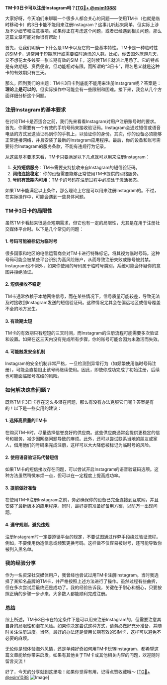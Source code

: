 **TM卡3日卡可以注册Instagram吗？[[TG💪+ @esim1088](https://t.me/s/esim1088)]**

大家好呀，今天咱们来聊聊一个很多人都会关心的问题——使用TM卡（也就是临时移动卡）的3日卡能不能用来注册Instagram？这事儿听起来简单，但实际上涉及不少细节和注意事项。如果你正在考虑这个问题，或者已经遇到相关问题，那么这篇文章可能对你很有帮助！

首先，让我们明确一下什么是TM卡以及它的一些基本特性。TM卡是一种临时性的SIM卡，通常用于短期旅行或需要临时通讯的人群。比如，你去国外旅游几天，又不想花太多钱买一张长期有效的SIM卡，这时候TM卡就派上用场了。它的特点是有效期短、资费便宜，但功能相对有限。而所谓的“3日卡”，顾名思义就是这种卡的有效期只有三天。

那么，回到我们的主题：TM卡3日卡到底能不能用来注册Instagram呢？答案是：**理论上是可以的**，但实际操作中可能会有一些限制和困难。接下来，我会从几个方面详细分析这个问题。

### 注册Instagram的基本要求

在讨论TM卡是否适合之前，我们先来看看Instagram对用户注册账号时的要求。首先，你需要有一个有效的手机号码来接收验证码。Instagram会通过短信或语音电话的方式发送验证码到你的手机上，以验证你的身份。其次，你的设备必须能够正常连接网络，并且安装了最新的Instagram应用程序。最后，你的设备和账号需要符合Instagram的服务条款，不能有违规行为记录。

从这些基本要求来看，TM卡只要满足以下几点就可以用来注册Instagram：

1. **支持短信服务**：TM卡需要支持接收来自Instagram的短信验证码。
2. **网络连接稳定**：你的设备需要能够正常使用TM卡提供的网络服务。
3. **号码有效期内可用**：TM卡的号码在注册过程中必须处于激活状态。

如果TM卡能满足以上条件，那么理论上它是可以用来注册Instagram的。不过，在实际操作中，可能会遇到一些具体问题。

### TM卡3日卡的局限性

虽然TM卡看起来很适合短期需求，但它也有一定的局限性，尤其是在用于注册社交媒体平台时。以下是几个常见的问题：

#### 1. **号码可能被标记为临时号**
   很多国家和地区的电信运营商会对TM卡进行特殊标记，将其视为临时号码。这种号码可能会被某些平台识别为高风险账户，从而导致注册失败或账号被封禁。Instagram也不例外，如果你使用的号码属于临时号类别，系统可能会怀疑你的意图并拒绝验证。

#### 2. **短信接收不稳定**
   TM卡通常依赖于本地网络信号，而在某些情况下，信号质量可能较差，导致无法及时接收到Instagram发送的短信验证码。这种情况尤其会在偏远地区或信号覆盖不全的地方发生。

#### 3. **有效期太短**
   TM卡的有效期只有短短的三天时间，而Instagram的注册流程可能需要多次验证和设置。如果在这三天内没有完成所有步骤，你的账号可能会因为未激活而失效。

#### 4. **可能触发安全机制**
   Instagram的安全机制非常严格，一旦检测到异常行为（如频繁使用临时号码注册），可能会直接阻止该号码继续使用。因此，即使你成功完成了初始注册，后续也可能面临账号冻结的风险。

### 如何解决这些问题？

既然TM卡3日卡存在这么多潜在问题，那么有没有办法克服它们呢？答案是有的！以下是一些实用的建议：

#### 1. **选择高质量的TM卡**
   在购买TM卡时，尽量选择信誉良好的供应商。这些供应商通常会提供更稳定的信号和服务，减少因网络问题导致的麻烦。此外，还可以尝试联系当地的朋友或家人，借用他们的号码来完成注册，这样可以大大降低被标记为临时号的风险。

#### 2. **使用语音验证码代替短信**
   如果TM卡的短信接收存在问题，可以尝试开启Instagram的语音验证码选项。这种方法虽然稍微麻烦一点，但可以在一定程度上提高成功率。

#### 3. **提前做好准备**
   在使用TM卡注册Instagram之前，务必确保你的设备已完全连接到互联网，并且安装了最新版本的应用程序。同时，最好提前准备好备用方案，以防万一出现问题。

#### 4. **遵守规则，避免违规**
   注册Instagram时一定要遵循平台的规定，不要试图通过作弊手段绕过验证流程。例如，不要使用伪造信息或频繁更换号码。这样做不仅容易被封号，还可能导致你被列入黑名单。

### 我的经验分享

作为一名资深社交媒体用户，我曾经也尝试过用TM卡注册Instagram。当时我选择了某知名品牌的TM卡，并严格按照上述方法进行了操作。虽然过程有些曲折，但在多次尝试后最终还是成功了。我的经验告诉我，关键在于耐心和细心，只要按照正确的步骤一步步来，大多数人都能顺利完成注册。

### 总结

综上所述，TM卡3日卡在特定条件下是可以用来注册Instagram的，但需要注意其自身的局限性和潜在风险。如果你决定尝试这种方式，请务必做好充分准备，并随时关注注册进度。当然，最好的办法还是使用长期有效的SIM卡，这样可以避免不必要的麻烦。

无论你是想体验海外风情，还是单纯好奇如何用TM卡玩转Instagram，都希望这篇文章能给你带来启发。如果有其他关于TM卡或其他相关内容的问题，欢迎随时留言交流！

好了，今天的分享就到这里啦！如果你觉得有用，记得点赞收藏哦～ [[TG💪+ @esim1088](https://t.me/s/esim1088) ![Image](https://i.postimg.cc/4NQfJmqS/Snipaste-2025-05-13-00-14-12.png)]